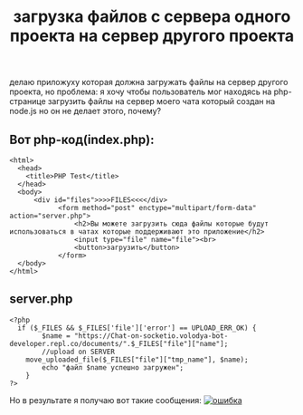 ﻿---
title: "загрузка файлов с сервера одного проекта на сервер другого проекта"
se.owner.user_id: 467193
se.owner.display_name: "bot"
se.owner.link: "https://ru.meta.stackoverflow.com/users/467193/bot"
se.link: "https://ru.meta.stackoverflow.com/questions/11922/%d0%b7%d0%b0%d0%b3%d1%80%d1%83%d0%b7%d0%ba%d0%b0-%d1%84%d0%b0%d0%b9%d0%bb%d0%be%d0%b2-%d1%81-%d1%81%d0%b5%d1%80%d0%b2%d0%b5%d1%80%d0%b0-%d0%be%d0%b4%d0%bd%d0%be%d0%b3%d0%be-%d0%bf%d1%80%d0%be%d0%b5%d0%ba%d1%82%d0%b0-%d0%bd%d0%b0-%d1%81%d0%b5%d1%80%d0%b2%d0%b5%d1%80-%d0%b4%d1%80%d1%83%d0%b3%d0%be%d0%b3%d0%be-%d0%bf%d1%80%d0%be%d0%b5%d0%ba%d1%82%d0%b0"
se.question_id: 11922
se.post_type: question
---
<p>делаю приложуху которая должна загружать файлы на сервер другого проекта, но проблема: я хочу чтобы пользователь мог находясь на php-странице загрузить файлы на сервер моего чата который создан на node.js но он не делает этого, почему?</p>
<h2>Вот php-код(index.php):</h2>
<pre><code>&lt;html&gt;
  &lt;head&gt;
    &lt;title&gt;PHP Test&lt;/title&gt;
  &lt;/head&gt;
  &lt;body&gt;
      &lt;div id=&quot;files&quot;&gt;&gt;&gt;&gt;FILES&lt;&lt;&lt;&lt;/div&gt;
            &lt;form method=&quot;post&quot; enctype=&quot;multipart/form-data&quot; action=&quot;server.php&quot;&gt;
                &lt;h2&gt;Вы можете загрузить сюда файлы которые будут использоваться в чатах которые поддерживают это приложение&lt;/h2&gt;
                &lt;input type=&quot;file&quot; name=&quot;file&quot;&gt;&lt;br&gt;
                &lt;button&gt;загрузить&lt;/button&gt;
            &lt;/form&gt;
  &lt;/body&gt;
&lt;/html&gt;
</code></pre>
<h2>server.php</h2>
<pre><code>&lt;?php
  if ($_FILES &amp;&amp; $_FILES['file']['error'] == UPLOAD_ERR_OK) {
        $name = &quot;https://Chat-on-socketio.volodya-bot-developer.repl.co/documents/&quot;.$_FILES[&quot;file&quot;][&quot;name&quot;];
        //upload on SERVER
    move_uploaded_file($_FILES[&quot;file&quot;][&quot;tmp_name&quot;], $name);
        echo &quot;файл $name успешно загружен&quot;;
    }
?&gt;
</code></pre>
<p>Но в результате я получаю вот такие сообщения:
<a href="https://i.stack.imgur.com/l5yEr.jpg" rel="nofollow noreferrer"><img src="https://i.stack.imgur.com/l5yEr.jpg" alt="ошибка" /></a></p>
